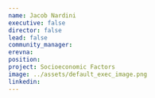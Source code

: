 ```yaml
---
name: Jacob Nardini
executive: false
director: false
lead: false
community_manager: 
erevna:    
position:  
project: Socioeconomic Factors
image: ../assets/default_exec_image.png
linkedin: 
---
```

